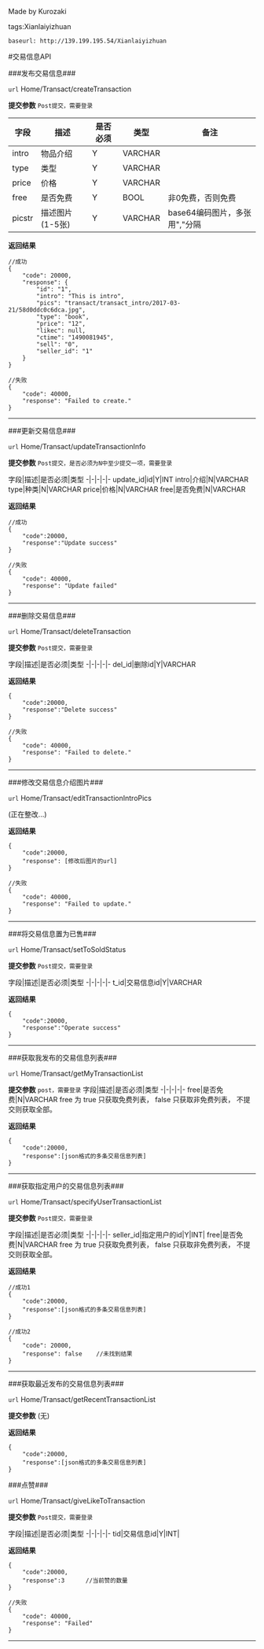 ﻿Made by Kurozaki

tags:Xianlaiyizhuan

``baseurl: http://139.199.195.54/Xianlaiyizhuan``

#交易信息API


###发布交易信息###

``url``
Home/Transact/createTransaction

**提交参数**
``Post提交，需要登录``

字段|描述|是否必须|类型|备注
-|-|-|-|-
intro|物品介绍|Y|VARCHAR
type|类型|Y|VARCHAR|
price|价格|Y|VARCHAR|
free|是否免费|Y|BOOL|非0免费，否则免费
picstr|描述图片(1-5张)|Y|VARCHAR|base64编码图片，多张用","分隔

**返回结果**

```
//成功
{
    "code": 20000,
    "response": {
        "id": "1",
        "intro": "This is intro",
        "pics": "transact/transact_intro/2017-03-21/58d0ddc0c6dca.jpg",
        "type": "book",
        "price": "12",
        "likec": null,
        "ctime": "1490081945",
        "sell": "0",
        "seller_id": "1"
    }
}

//失败
{
    "code": 40000,
    "response": "Failed to create."
}
```

***


###更新交易信息###

``url``
Home/Transact/updateTransactionInfo

**提交参数**
``Post提交，是否必须为N中至少提交一项，需要登录``

字段|描述|是否必须|类型
-|-|-|-|-
update_id|id|Y|INT
intro|介绍|N|VARCHAR
type|种类|N|VARCHAR
price|价格|N|VARCHAR
free|是否免费|N|VARCHAR


**返回结果**

```
//成功
{
    "code":20000,
    "response":"Update success"
}

//失败
{
    "code": 40000,
    "response": "Update failed"
}
```

***
###删除交易信息###

``url``
Home/Transact/deleteTransaction

**提交参数**
``Post提交，需要登录``

字段|描述|是否必须|类型
-|-|-|-|-
del_id|删除id|Y|VARCHAR


**返回结果**

```
{
    "code":20000,
    "response":"Delete success"
}

//失败
{
    "code": 40000,
    "response": "Failed to delete."
}
```



***

###修改交易信息介绍图片###

``url``
Home/Transact/editTransactionIntroPics


(正在整改...)

**返回结果**

```
{
    "code":20000,
    "response": [修改后图片的url]
}

//失败
{
    "code": 40000,
    "response": "Failed to update."
}
```

***

###将交易信息置为已售###

``url``
Home/Transact/setToSoldStatus

**提交参数**
``Post提交，需要登录``

字段|描述|是否必须|类型
-|-|-|-|-
t_id|交易信息id|Y|VARCHAR


**返回结果**

```
{
    "code":20000,
    "response":"Operate success"
}
```
***
###获取我发布的交易信息列表###

``url``
Home/Transact/getMyTransactionList

**提交参数**
``post，需要登录``
字段|描述|是否必须|类型
-|-|-|-|-
free|是否免费|N|VARCHAR
free 为 true 只获取免费列表，
false 只获取非免费列表，
不提交则获取全部。

**返回结果**

```
{
    "code":20000,
    "response":[json格式的多条交易信息列表]
}
```

***
###获取指定用户的交易信息列表###

``url``
Home/Transact/specifyUserTransactionList


**提交参数**
``Post提交，需要登录``

字段|描述|是否必须|类型
-|-|-|-|-
seller_id|指定用户的id|Y|INT|
free|是否免费|N|VARCHAR
free 为 true 只获取免费列表，
false 只获取非免费列表，
不提交则获取全部。


**返回结果**

```
//成功1
{
    "code":20000,
    "response":[json格式的多条交易信息列表]
}

//成功2
{
    "code": 20000,
    "response": false    //未找到结果
}
```

***
###获取最近发布的交易信息列表###

``url``
Home/Transact/getRecentTransactionList


**提交参数**
(无)



**返回结果**

```
{
    "code":20000,
    "response":[json格式的多条交易信息列表]
}
```

###点赞###

``url``
Home/Transact/giveLikeToTransaction


**提交参数**
``Post提交，需要登录``

字段|描述|是否必须|类型
-|-|-|-|-
tid|交易信息id|Y|INT|

**返回结果**

```
{
    "code":20000,
    "response":3      //当前赞的数量
}

//失败
{
    "code": 40000,
    "response": "Failed"
}
```

***